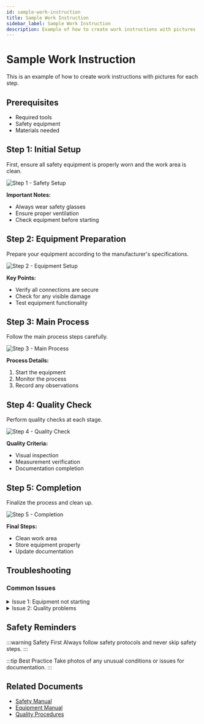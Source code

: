 ```yaml
---
id: sample-work-instruction
title: Sample Work Instruction
sidebar_label: Sample Work Instruction
description: Example of how to create work instructions with pictures
---
```


# Sample Work Instruction

This is an example of how to create work instructions with pictures for each step.

## Prerequisites

- Required tools
- Safety equipment
- Materials needed

## Step 1: Initial Setup

First, ensure all safety equipment is properly worn and the work area is clean.

![Step 1 - Safety Setup](/img/products/laptops-desktops/IMG_2663.JPG)

**Important Notes:**
- Always wear safety glasses
- Ensure proper ventilation
- Check equipment before starting

## Step 2: Equipment Preparation

Prepare your equipment according to the manufacturer's specifications.

![Step 2 - Equipment Setup](/img/products/laptops-desktops/IMG_2722.JPG)

**Key Points:**
- Verify all connections are secure
- Check for any visible damage
- Test equipment functionality

## Step 3: Main Process

Follow the main process steps carefully.

![Step 3 - Main Process](/img/products/laptops-desktops/IMG_2743.JPG)

**Process Details:**
1. Start the equipment
2. Monitor the process
3. Record any observations

## Step 4: Quality Check

Perform quality checks at each stage.

![Step 4 - Quality Check](/img/products/laptops-desktops/IMG_2807.JPG)

**Quality Criteria:**
- Visual inspection
- Measurement verification
- Documentation completion

## Step 5: Completion

Finalize the process and clean up.

![Step 5 - Completion](/img/products/laptops-desktops/IMG_5521.JPG)

**Final Steps:**
- Clean work area
- Store equipment properly
- Update documentation

## Troubleshooting

### Common Issues

<details>
<summary>Issue 1: Equipment not starting</summary>

![Troubleshooting 1](/img/products/laptops-desktops/IMG_5510.JPG)

**Solution:**
- Check power connections
- Verify safety switches
- Contact supervisor if needed

</details>

<details>
<summary>Issue 2: Quality problems</summary>

![Troubleshooting 2](/img/products/laptops-desktops/IMG_6679.JPEG)

**Solution:**
- Review process parameters
- Check equipment calibration
- Document the issue

</details>

## Safety Reminders

:::warning Safety First
Always follow safety protocols and never skip safety steps.
:::

:::tip Best Practice
Take photos of any unusual conditions or issues for documentation.
:::

## Related Documents

- [Safety Manual](/docs/safety-manual)
- [Equipment Manual](/docs/equipment-manual)
- [Quality Procedures](/docs/quality-procedures)